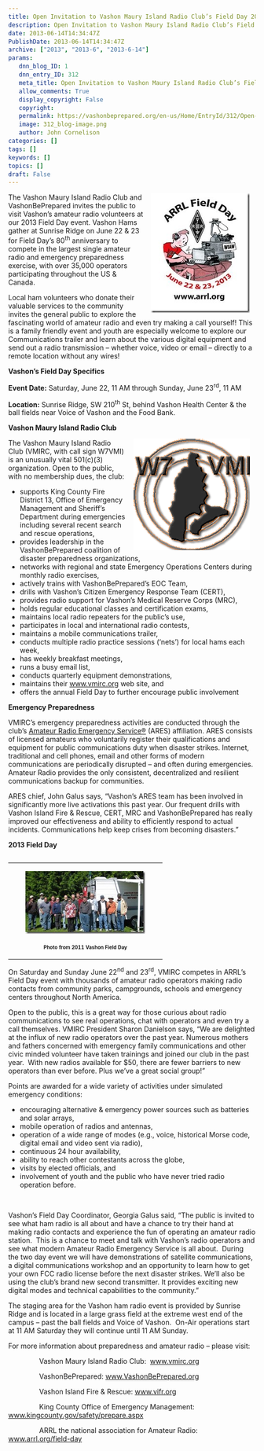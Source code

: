 ```yaml
---
title: Open Invitation to Vashon Maury Island Radio Club’s Field Day 2013-- June 22 & 23
description: Open Invitation to Vashon Maury Island Radio Club’s Field Day 2013-- June 22 & 23
date: 2013-06-14T14:34:47Z
PublishDate: 2013-06-14T14:34:47Z
archive: ["2013", "2013-6", "2013-6-14"]
params:
   dnn_blog_ID: 1
   dnn_entry_ID: 312
   meta_title: Open Invitation to Vashon Maury Island Radio Club’s Field Day 2013-- June 22 & 23
   allow_comments: True
   display_copyright: False
   copyright: 
   permalink: https://vashonbeprepared.org/en-us/Home/EntryId/312/Open-Invitation-to-Vashon-Maury-Island-Radio-Club-rsquo-s-Field-Day-2013-June-22-amp-23
   image: 312_blog-image.png
   author: John Cornelison
categories: []
tags: []
keywords: []
topics: []
draft: False
---
```


<p><a href="/images/dnnBlog/1/312/Windows-Live-Writer-Vashon-Maury-Island-Radio-Club-Invites-Y_66DB-clip_image004_2.jpg"><img title="clip_image004" style="border-top: 0px; border-right: 0px; background-image: none; border-bottom: 0px; float: right; padding-top: 0px; padding-left: 0px; border-left: 0px; display: inline; padding-right: 0px" border="0" hspace="12" alt="clip_image004" align="right" src="/images/dnnBlog/1/312/Windows-Live-Writer-Vashon-Maury-Island-Radio-Club-Invites-Y_66DB-clip_image004_thumb.jpg" width="202" height="244" /></a>The Vashon Maury Island Radio Club and VashonBePrepared invites the public to visit Vashon’s amateur radio volunteers at our 2013 Field Day event. Vashon Hams gather at Sunrise Ridge on June 22 &amp; 23 for Field Day’s 80<sup>th</sup> anniversary to compete in the largest single amateur radio and emergency preparedness exercise, with over 35,000 operators participating throughout the US &amp; Canada.</p>  <p>Local ham volunteers who donate their valuable services to the community invites the general public to explore the fascinating world of amateur radio and even try making a call yourself! This is a family friendly event and youth are especially welcome to explore our Communications trailer and learn about the various digital equipment and send out a radio transmission – whether voice, video or email – directly to a remote location without any wires!</p>  <p><b>Vashon’s Field Day Specifics</b></p>  <p><b>Event Date:</b> Saturday, June 22, 11 AM through Sunday, June 23<sup>rd</sup>, 11 AM</p>  <p><b>Location:</b> Sunrise Ridge, SW 210<sup>th</sup> St, behind Vashon Health Center &amp; the ball fields near Voice of Vashon and the Food Bank.</p>  <p><strong>Vashon Maury Island Radio Club</strong></p>  <p><a href="/images/dnnBlog/1/312/Windows-Live-Writer-Vashon-Maury-Island-Radio-Club-Invites-Y_66DB-clip_image001_2.gif"><img title="clip_image001" style="border-top: 0px; border-right: 0px; background-image: none; border-bottom: 0px; float: right; padding-top: 0px; padding-left: 0px; border-left: 0px; display: inline; padding-right: 0px" border="0" hspace="12" alt="clip_image001" align="right" src="/images/dnnBlog/1/312/Windows-Live-Writer-Vashon-Maury-Island-Radio-Club-Invites-Y_66DB-clip_image001_thumb.gif" width="237" height="227" /></a>The Vashon Maury Island Radio Club (VMIRC, with call sign W7VMI) is an unusually vital 501(c)(3) organization. Open to the public, with no membership dues, the club:</p>  <ul>   <li>supports King County Fire District 13, Office of Emergency Management and Sheriff’s Department during emergencies including several recent search and rescue operations,</li>    <li>provides leadership in the VashonBePrepared coalition of disaster preparedness organizations,</li>    <li>networks with regional and state Emergency Operations Centers during monthly radio exercises, </li>    <li>actively trains with VashonBePrepared’s EOC Team,</li>    <li>drills with Vashon’s Citizen Emergency Response Team (CERT), </li>    <li>provides radio support for Vashon’s Medical Reserve Corps (MRC),</li>    <li>holds regular educational classes and certification exams,&#160; </li>    <li>maintains local radio repeaters for the public’s use,</li>    <li>participates in local and international radio contests, </li>    <li>maintains a mobile communications trailer,</li>    <li>conducts multiple radio practice sessions (‘nets’) for local hams each week,</li>    <li>has weekly breakfast meetings, </li>    <li>runs a busy email list, </li>    <li>conducts quarterly equipment demonstrations,</li>    <li>maintains their <a href="http://www.vmirc.org">www.vmirc.org</a> web site, and</li>    <li>offers the annual Field Day to further encourage public involvement</li> </ul>  <p><b></b></p>  <p><b>Emergency Preparedness</b></p>  <p>VMIRC’s emergency preparedness activities are conducted through the club’s <a href="http://www.arrl.org/ares">Amateur Radio Emergency Service®</a> (ARES) affiliation. ARES consists of licensed amateurs who voluntarily register their qualifications and equipment for public communications duty when disaster strikes. Internet, traditional and cell phones, email and other forms of modern communications are periodically disrupted – and often during emergencies. Amateur Radio provides the only consistent, decentralized and resilient communications backup for communities.</p>  <p>ARES chief, John Galus says, “Vashon’s ARES team has been involved in significantly more live activations this past year. Our frequent drills with Vashon Island Fire &amp; Rescue, CERT, MRC and VashonBePrepared has really improved our effectiveness and ability to efficiently respond to actual incidents. Communications help keep crises from becoming disasters.”</p>  <p><b></b></p>  <p><b>2013 Field Day</b></p>  <div>   <div align="right">     <table cellspacing="0" cellpadding="5" width="300" align="right" border="0"><tbody>         <tr>           <td width="300">             <p align="center"><a href="/images/dnnBlog/1/312/Windows-Live-Writer-Vashon-Maury-Island-Radio-Club-Invites-Y_66DB-clip_image002_2.jpg"><img title="clip_image002" style="border-top: 0px; border-right: 0px; background-image: none; border-bottom: 0px; padding-top: 0px; padding-left: 0px; border-left: 0px; display: inline; padding-right: 0px" border="0" alt="clip_image002" src="/images/dnnBlog/1/312/Windows-Live-Writer-Vashon-Maury-Island-Radio-Club-Invites-Y_66DB-clip_image002_thumb.jpg" width="244" height="128" /></a><b></b> </p>              <p align="center"><b><font size="1">Photo from 2011 Vashon Field Day</font></b></p>           </td>         </tr>       </tbody></table>   </div> On Saturday and Sunday June 22<sup>nd</sup> and 23<sup>rd</sup>, VMIRC competes in ARRL’s Field Day event with thousands of amateur radio operators making radio contacts from community parks, campgrounds, schools and emergency centers throughout North America. </div>  <p>Open to the public, this is a great way for those curious about radio communications to see real operations, chat with operators and even try a call themselves. VMIRC President Sharon Danielson says, “We are delighted at the influx of new radio operators over the past year. Numerous mothers and fathers concerned with emergency family communications and other civic minded volunteer have taken trainings and joined our club in the past year.&#160; With new radios available for $50, there are fewer barriers to new operators than ever before. Plus we’ve a great social group!”</p>  <p>Points are awarded for a wide variety of activities under simulated emergency conditions:</p>  <ul>   <li>encouraging alternative &amp; emergency power sources such as batteries and solar arrays, </li>    <li>mobile operation of radios and antennas, </li>    <li>operation of a wide range of modes (e.g., voice, historical Morse code, digital email and video sent via radio), </li>    <li>continuous 24 hour availability,</li>    <li>ability to reach other contestants across the globe,</li>    <li>visits by elected officials, and </li>    <li>involvement of youth and the public who have never tried radio operation before.</li> </ul>  <p>&#160;</p>  <p>Vashon’s Field Day Coordinator, Georgia Galus said, “The public is invited to see what ham radio is all about and have a chance to try their hand at making radio contacts and experience the fun of operating an amateur radio station.&#160; This is a chance to meet and talk with Vashon’s radio operators and see what modern Amateur Radio Emergency Service is all about.&#160; During the two day event we will have demonstrations of satellite communications, a digital communications workshop and an opportunity to learn how to get your own FCC radio license before the next disaster strikes. We’ll also be using the club’s brand new second transmitter. It provides exciting new digital modes and technical capabilities to the community.”</p>  <p>The staging area for the Vashon ham radio event is provided by Sunrise Ridge and is located in a large grass field at the extreme west end of the campus – past the ball fields and Voice of Vashon.&#160; On-Air operations start at 11 AM Saturday they will continue until 11 AM Sunday.</p>  <p>For more information about preparedness and amateur radio – please visit:</p>  <p>&#160;&#160;&#160;&#160;&#160;&#160;&#160;&#160;&#160;&#160;&#160;&#160;&#160;&#160;&#160; Vashon Maury Island Radio Club:&#160; <a href="http://www.vmirc.org">www.vmirc.org</a></p>  <p>&#160;&#160;&#160;&#160;&#160;&#160;&#160;&#160;&#160;&#160;&#160;&#160;&#160;&#160;&#160; VashonBePrepared: <a href="http://www.VashonBePrepared.org">www.VashonBePrepared.org</a></p>  <p>&#160;&#160;&#160;&#160;&#160;&#160;&#160;&#160;&#160;&#160;&#160;&#160;&#160;&#160;&#160; Vashon Island Fire &amp; Rescue: <a href="http://www.vifr.org">www.vifr.org</a></p>  <p>&#160;&#160;&#160;&#160;&#160;&#160;&#160;&#160;&#160;&#160;&#160;&#160;&#160;&#160;&#160; King County Office of Emergency Management: <a href="http://www.kingcounty.gov/safety/prepare.aspx">www.kingcounty.gov/safety/prepare.aspx</a></p>  <p>&#160;&#160;&#160;&#160;&#160;&#160;&#160;&#160;&#160;&#160;&#160;&#160;&#160;&#160;&#160; ARRL the national association for Amateur Radio:&#160; <a href="http://www.arrl.org/field-day">www.arrl.org/field-day</a></p>
